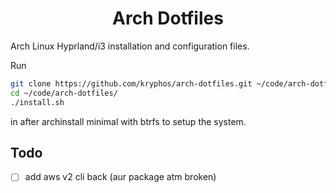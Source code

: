 <div align="center">
  <h1>Arch Dotfiles</h1>
</div>

Arch Linux Hyprland/i3 installation and configuration files.

Run

```bash
git clone https://github.com/kryphos/arch-dotfiles.git ~/code/arch-dotfiles/
cd ~/code/arch-dotfiles/
./install.sh
```

in after archinstall minimal with btrfs to setup the system.

## Todo

- [ ] add aws v2 cli back (aur package atm broken)
